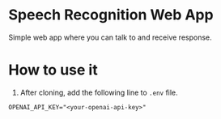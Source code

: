 # Speech Recognition Web App

Simple web app where you can talk to and receive response.

# How to use it

1. After cloning, add the following line to `.env` file.

```
OPENAI_API_KEY="<your-openai-api-key>"
```
